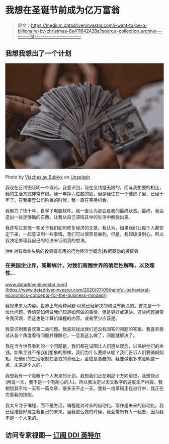 # 我想在圣诞节前成为亿万富翁

> 原文：<https://medium.datadriveninvestor.com/i-want-to-be-a-billionaire-by-christmas-8e411642428a?source=collection_archive---------14----------------------->

## 我想我想出了一个计划

![](img/dfe129c57db1758abada0504b341c3a9.png)

Photo by [Viacheslav Bublyk](https://unsplash.com/@s1winner?utm_source=medium&utm_medium=referral) on [Unsplash](https://unsplash.com?utm_source=medium&utm_medium=referral)

我现在正试图证明一个理论。我意识到，现在金钱是无限的，而与我想要的相比，我的生活方式非常有限。我一年挣六位数的钱，但是我住在一个破房子里，已经十年了。在我攀登公司阶梯的时候，我一直在等待机会。

我努力了快十年，自学了电脑软件。我一直认为那会是我的最终状态。最终，我会造出一些足够酷的东西，让我从自己深陷其中的生活中解脱出来。

我还写过其他一些关于我们如何修复经济的文章。我认为，如果我们让每个人都安定下来，一起意识到一些事情，我们可以很容易做到。但是，我超级没耐心。所以我决定修理我自己的经济来证明我的想法。

[](https://www.datadriveninvestor.com/2020/07/09/helpful-behavioral-economics-concepts-for-the-business-minded/) [## 对有商业头脑的投资者有用的行为经济学概念|数据驱动的投资者

### 在美国企业界，高斯统计，对我们周围世界的确定性解释，以及理性…

www.datadriveninvestor.com](https://www.datadriveninvestor.com/2020/07/09/helpful-behavioral-economics-concepts-for-the-business-minded/) 

我视未来为内容。世界上有两种问题:以前已经解决的和没有解决的。首先是一个优化问题。弄清楚如何做我们知道如何做的事情，但是更好或更快。这些问题通常令我厌烦，但这也是计算机编程的内容。或者至少应该是。

我意识到我喜欢第二类问题。我喜欢找出我们还没有回答的问题的答案。我喜欢尝试从各个角度看待问题并理解它。一旦我这么做了，问题就解决了。

我在当今世界看到的一个问题是，我们都在试图让人们遵从观念，以保护他们的金钱。如果金钱不像我们想象的那样，我们为什么要顺从呢？我们告诉人们要循规蹈矩，把他们的生活限制在金钱的基础上。金钱是愚蠢的。我要做很多来证明这一点。未来是个人的。

我想我有一个着眼于个人未来的计划。我想我们正在朝那个方向前进，我想快点(再说一次，我不是一个有耐心的人)。所以我决定以天文数字的速度生产内容。我相信我平均一天写一篇文章，很多天不止一天。我有一堆草稿正在进行中，我正在完善我的技能。

我太专注于编程，而不是生活。编程是对过去的自动化。写作是未来的自动化。我已经准备好建立我自己的未来。当我这么做的时候，我会带所有人一起去，因为我不是一个人来的。

## 访问专家视图— [订阅 DDI 英特尔](https://datadriveninvestor.com/ddi-intel)